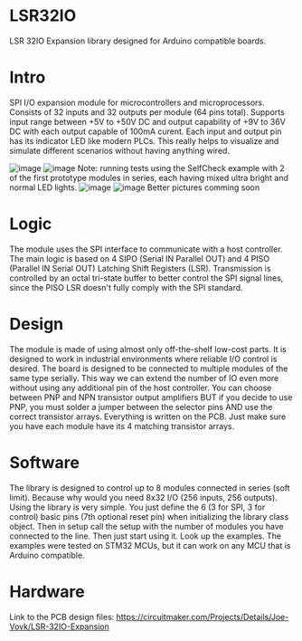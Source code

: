 # LSR32IO
LSR 32IO Expansion library designed for Arduino compatible boards.

# Intro 
SPI I/O expansion module for microcontrollers and microprocessors. 
Consists of 32 inputs and 32 outputs per module (64 pins total).
Supports input range between +5V to +50V DC and output capability of +9V to 36V DC with each output capable of 100mA curent.
Each input and output pin has its indicator LED like modern PLCs. This really helps to visualize and simulate different scenarios without having anything wired.

![image](https://user-images.githubusercontent.com/26510083/116824964-24bc7100-ab8d-11eb-8951-ca0015a675e2.png)
![image](https://user-images.githubusercontent.com/26510083/116825433-a31a1280-ab8f-11eb-8481-561565455cd3.png)
Note: running tests using the SelfCheck example with 2 of the first prototype modules in series, each having mixed ultra bright and normal LED lights.
![image](https://user-images.githubusercontent.com/26510083/116825482-d2c91a80-ab8f-11eb-8c36-113d5e8c2c8e.png)
![image](https://user-images.githubusercontent.com/26510083/116825527-0310b900-ab90-11eb-888f-b41a30e04680.png)
Better pictures comming soon


# Logic
The module uses the SPI interface to communicate with a host controller.
The main logic is based on 4 SIPO (Serial IN Parallel OUT) and 4 PISO (Parallel IN Serial OUT) Latching Shift Registers (LSR).
Transmission is controlled by an octal tri-state buffer to better control the SPI signal lines, since the PISO LSR doesn't fully comply with the SPI standard.

# Design
The module is made of using almost only off-the-shelf low-cost parts.
It is designed to work in industrial environments where reliable I/O control is desired.
The board is designed to be connected to multiple modules of the same type serially. 
This way we can extend the number of IO even more without using any additional pin of the host controller.
You can choose between PNP and NPN transistor output amplifiers BUT if you decide to use PNP, you must solder a jumper between the selector pins AND use the correct transistor arrays. Everything is written on the PCB. Just make sure you have each module have its 4 matching transistor arrays.

# Software
The library is designed to control up to 8 modules connected in series (soft limit). Because why would you need 8x32 I/O (256 inputs, 256 outputs).
Using the library is very simple. You just define the 6 (3 for SPI, 3 for control) basic pins (7th optional reset pin) when initializing the library class object. Then in setup call the setup with the number of modules you have connected to the line. Then just start using it. Look up the examples. The examples were tested on STM32 MCUs, but it can work on any MCU that is Arduino compatible.

# Hardware
Link to the PCB design files: https://circuitmaker.com/Projects/Details/Joe-Vovk/LSR-32IO-Expansion

